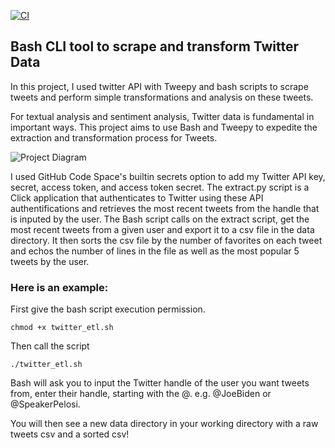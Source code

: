 [![CI](https://github.com/nogibjj/mlops-template/actions/workflows/cicd.yml/badge.svg)](https://github.com/nogibjj/mlops-template/actions/workflows/cicd.yml)


## Bash CLI tool to scrape and transform Twitter Data

In this project, I used twitter API with Tweepy and bash scripts to scrape tweets and perform simple transformations and analysis on these tweets. 

For textual analysis and sentiment analysis, Twitter data is fundamental in important ways. This project aims to use Bash and Tweepy to expedite the extraction and transformation process for Tweets.  

![Project Diagram](https://user-images.githubusercontent.com/60377132/196070945-6618d2fc-e6e1-4aae-9836-34922dcee1eb.jpg)

I used GitHub Code Space's builtin secrets option to add my Twitter API key, secret, access token, and access token secret. The extract.py script is a Click application that authenticates to Twitter using these API authentifications and retrieves the most recent tweets from the handle that is inputed by the user. The Bash script calls on the extract script, get the most recent tweets from a given user and export it to a csv file in the data directory. It then sorts the csv file by the number of favorites on each tweet and echos the number of lines in the file as well as the most popular 5 tweets by the user. 

### Here is an example:

First give the bash script execution permission.

```
chmod +x twitter_etl.sh
```

Then call the script

```
./twitter_etl.sh
```

Bash will ask you to input the Twitter handle of the user you want tweets from, enter their handle, starting with the @. e.g. @JoeBiden or @SpeakerPelosi. 

You will then see a new data directory in your working directory with a raw tweets csv and a sorted csv!

